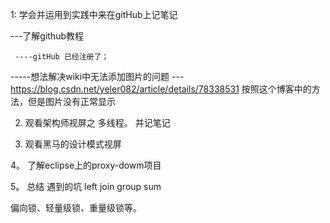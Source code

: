1: 学会并运用到实践中来在gitHub上记笔记

   ---了解github教程

     ----gitHub 已经注册了；

  -----想法解决wiki中无法添加图片的问题 ---https://blog.csdn.net/yeler082/article/details/78338531 按照这个博客中的方法，但是图片没有正常显示

2. 观看架构师视屏之 多线程。 并记笔记

3. 观看黑马的设计模式视屏

4。 了解eclipse上的proxy-dowm项目

5。 总结 遇到的坑 left join group  sum

偏向锁、轻量级锁、重量级锁等。